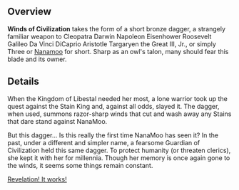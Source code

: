 <!-- title: Winds of Civilization -->
<!-- quote: Somebody's hurting you. I hurt them back -->
<!-- chapters: 0 -->
<!-- images: (Winds of Civilization being held), (Winds of Civilization as viewed from the inventory), (Winds of Civilization's ability activated) -->
<!-- model: true -->

## Overview

**Winds of Civilization** takes the form of a short bronze dagger, a strangely familiar weapon to Cleopatra Darwin Napoleon Eisenhower Roosevelt Galileo Da Vinci DiCaprio Aristotle Targaryen the Great III, Jr., or simply Three or [Nanamoo](#entry:mumei-entry) for short. Sharp as an owl's talon, many should fear this blade and its owner.

## Details

When the Kingdom of Libestal needed her most, a lone warrior took up the quest against the Stain King and, against all odds, slayed it. The dagger, when used, summons razor-sharp winds that cut and wash away any Stains that dare stand against NanaMoo.

But this dagger... Is this really the first time NanaMoo has seen it? In the past, under a different and simpler name, a fearsome Guardian of Civilization held this same dagger. To protect humanity (or threaten clerics), she kept it with her for millennia. Though her memory is once again gone to the winds, it seems some things remain constant.

[Revelation! It works!](#embed:https://youtu.be/oq_4QZacuso?t=7816)
